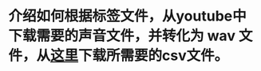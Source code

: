 # 介绍如何根据标签文件，从youtube中下载需要的声音文件，并转化为 wav 文件，从[这里](https://github.com/jamess010/AIOpen/tree/master/data/dataset/download_youtube_convert2wav)下载所需要的csv文件。
